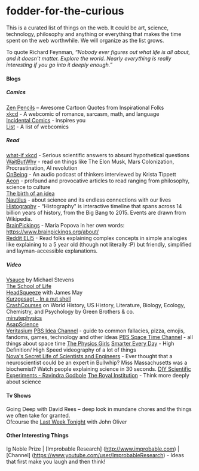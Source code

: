 # fodder-for-the-curious
This is a curated list of things on the web. It could be art, science, technology, philosophy and anything or everything that makes the time spent on the web worthwhile.
We will organize as the list grows.

To quote Richard Feynman, *“Nobody ever figures out what life is all about, and it doesn't matter. Explore the world. Nearly everything is really interesting if you go into it deeply enough.”*  

#### Blogs  

##### Comics  
[Zen Pencils](zenpencils.com) – Awesome Cartoon Quotes from Inspirational Folks  
[xkcd](http://xkcd.com/) - A webcomic of romance, sarcasm, math, and language   
[Incidental Comics](http://www.incidentalcomics.com/) - inspires you  
[List](http://io9.com/13-webcomics-that-will-make-you-smarter-1561374936) - A list of webcomics  

##### Read  
[what-if xkcd](https://what-if.xkcd.com/) - Serious scientific answers to absurd hypothetical questions  
[WaitButWhy](waitbutwhy.com) - read on things like The Elon Musk, Mars Colonization, Procrastination, AI revolution  
[OnBeing](onbeing.org) -  An audio podcast of thinkers interviewed by Krista Tippett     
[Aeon](http://aeon.co/magazine/) - profound and provocative articles to read ranging from philosophy, science to culture   
[The birth of an idea](http://birthofidea.ist.utl.pt/#home)   
[Nautilus](http://nautil.us/) - about science and its endless connections with our lives  
[Histography](http://histography.io/) - “Histography" is interactive timeline that spans across 14 billion years of history, from the Big Bang to 2015. Events are drawn from Wikipedia.  
[BrainPickings](https://www.brainpickings.org/) - Maria Popova in her own words: https://www.brainpickings.org/about/  
[Reddit ELI5](https://www.reddit.com/r/explainlikeimfive/) - Read folks explaining complex concepts in simple analogies like explaining to a 5 year old (though not literally :P) but friendly, simplified and layman-accessible explanations.


##### Video   
[Vsauce](https://www.youtube.com/user/Vsauce) by Michael Stevens  
[The School of Life](https://www.youtube.com/user/schooloflifechannel)    
[HeadSqueeze](https://www.youtube.com/user/HeadsqueezeTV) with James May   
[Kurzgesagt - In a nut shell](https://www.youtube.com/user/Kurzgesagt)    
[CrashCourses](https://www.youtube.com/user/crashcourse) on World History, US History, Literature, Biology,  Ecology, Chemistry, and Psychology by Green Brothers & co.    
[minutephysics](https://www.youtube.com/user/minutephysics)  
[AsapScience](https://www.youtube.com/user/AsapSCIENCE)  
[Veritasium](https://www.youtube.com/user/1veritasium)
[PBS Idea Channel](https://www.youtube.com/user/pbsideachannel) - guide to common fallacies, pizza, emojis, fandoms, games, technology and other ideas 
[PBS Space Time Channel](https://www.youtube.com/channel/UC7_gcs09iThXybpVgjHZ_7g) - all things about space time
[The Physics Girls](https://www.youtube.com/channel/UC7DdEm33SyaTDtWYGO2CwdA)
[Smarter Every Day](https://www.youtube.com/user/destinws2) - High Definition/ High Speed videography of a lot of things  
[Nova's Secret Life of Scientists and Engineers](https://www.youtube.com/channel/UCABZAtnnnMbYHFr00-G54hA) - Ever thought that a neuroscientist could be an expert in Bullwhip? Miss Massachusetts was a biochemist? Watch people explaining science in 30 seconds.
[DIY Scientific Experiments - Ravindra Godbole](https://www.youtube.com/channel/UCYzARpAOEgvP6cIxyEysWIA)
[The Royal Institution](https://www.youtube.com/channel/UCYeF244yNGuFefuFKqxIAXw) - Think more deeply about science


#### Tv Shows  
Going Deep with David Rees – deep look in mundane chores and the things we often take for granted.   
Ofcourse the [Last Week Tonight](https://www.youtube.com/user/LastWeekTonight) with John Oliver   

#### Other Interesting Things  
Ig Noble Prize | [Improbable Research] (http://www.improbable.com) | [Channel] (https://www.youtube.com/user/ImprobableResearch) - Ideas that first make you laugh and then think!
